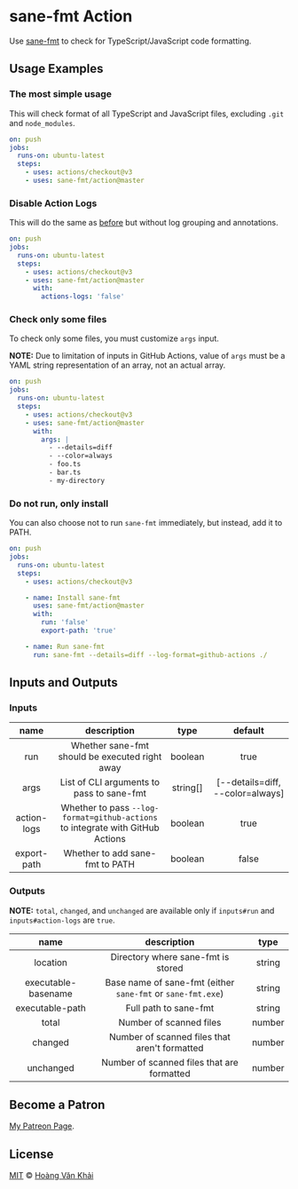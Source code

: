 # sane-fmt Action

Use [sane-fmt](https://github.com/sane-fmt/sane-fmt) to check for TypeScript/JavaScript code formatting.

## Usage Examples

### The most simple usage

This will check format of all TypeScript and JavaScript files, excluding `.git` and `node_modules`.

```yaml
on: push
jobs:
  runs-on: ubuntu-latest
  steps:
    - uses: actions/checkout@v3
    - uses: sane-fmt/action@master
```

### Disable Action Logs

This will do the same as [before](#the-most-simple-usage) but without log grouping and annotations.

```yaml
on: push
jobs:
  runs-on: ubuntu-latest
  steps:
    - uses: actions/checkout@v3
    - uses: sane-fmt/action@master
      with:
        actions-logs: 'false'
```

### Check only some files

To check only some files, you must customize `args` input.

**NOTE:** Due to limitation of inputs in GitHub Actions, value of `args` must be a YAML string representation of an array, not an actual array.

```yaml
on: push
jobs:
  runs-on: ubuntu-latest
  steps:
    - uses: actions/checkout@v3
    - uses: sane-fmt/action@master
      with:
        args: |
          - --details=diff
          - --color=always
          - foo.ts
          - bar.ts
          - my-directory
```

### Do not run, only install

You can also choose not to run `sane-fmt` immediately, but instead, add it to PATH.

```yaml
on: push
jobs:
  runs-on: ubuntu-latest
  steps:
    - uses: actions/checkout@v3

    - name: Install sane-fmt
      uses: sane-fmt/action@master
      with:
        run: 'false'
        export-path: 'true'

    - name: Run sane-fmt
      run: sane-fmt --details=diff --log-format=github-actions ./
```

## Inputs and Outputs

### Inputs

|     name    |                                   description                                  |   type   |              default             |
|:-----------:|:------------------------------------------------------------------------------:|:--------:|:--------------------------------:|
| run         | Whether sane-fmt should be executed right away                                 | boolean  | true                             |
| args        | List of CLI arguments to pass to sane-fmt                                      | string[] | [--details=diff, --color=always] |
| action-logs | Whether to pass `--log-format=github-actions` to integrate with GitHub Actions | boolean  | true                             |
| export-path | Whether to add sane-fmt to PATH                                                | boolean  | false                            |

### Outputs

**NOTE:** `total`, `changed`, and `unchanged` are available only if `inputs#run` and `inputs#action-logs` are `true`.

|         name        |                         description                         |  type  |
|:-------------------:|:-----------------------------------------------------------:|:------:|
| location            | Directory where sane-fmt is stored                          | string |
| executable-basename | Base name of sane-fmt (either `sane-fmt` or `sane-fmt.exe`) | string |
| executable-path     | Full path to sane-fmt                                       | string |
| total               | Number of scanned files                                     | number |
| changed             | Number of scanned files that aren't formatted               | number |
| unchanged           | Number of scanned files that are formatted                  | number |

## Become a Patron

[My Patreon Page](https://patreon.com/khai96_).

## License

[MIT](https://git.io/Jf8hr) © [Hoàng Văn Khải](https://ksxgithub.github.io/)
